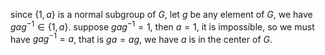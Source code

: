 since $\{1,a\}$ is a normal subgroup of $G$, let $g$ be any element of $G$, we have $gag^{-1} \in \{1,a\}$. suppose $gag^{-1}=1$, then $a=1$, it is impossible, so we must have $gag^{-1}=a$, that is $ga=ag$, we have $a$ is in the center of $G$.